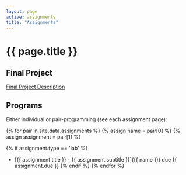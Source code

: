 ```yaml
---
layout: page
active: assignments
title: "Assignments"
---
```


# {{ page.title }}

## Final Project

[Final Project Description](final)


## Programs

Either individual or pair-programming (see each assignment page):

{% for pair in site.data.assignments %}
  {% assign name = pair[0] %}
  {% assign assignment = pair[1] %}

  {% if assignment.type == 'lab' %}
- [{{ assignment.title }} - {{ assignment.subtitle }}]({{ name }}) due {{ assignment.due }}
  {% endif %}
{% endfor %}
